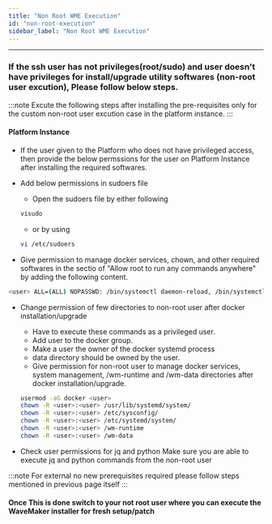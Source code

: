 ```yaml
---
title: "Non Root WME Execution"
id: "non-root-execution"
sidebar_label: "Non Root WME Execution"
---
```

---

### If the ssh user has not privileges(root/sudo) and user doesn't have privileges for install/upgrade utility softwares (non-root user excution), Please follow below steps.

:::note 
Excute the following steps after installing the pre-requisites only for the custom non-root user excution case in the platform instance.
:::

#### Platform Instance

- If the user given to the Platform who does not have privileged access, then provide the below permssions for the user on Platform Instance after installing the required softwares.

- Add below permissions in sudoers file

  - Open the sudoers file by either following
   
  ```bash
  visudo
  ```
  - or by using 

  ```bash
  vi /etc/sudoers
  ```

- Give permission to manage docker services, chown, and other required softwares in the sectio of "Allow root to run any commands anywhere" by adding the following content.

```bash
<user> ALL=(ALL) NOPASSWD: /bin/systemctl daemon-reload, /bin/systemctl restart docker, /bin/systemctl status docker, /bin/systemctl stop docker, /bin/systemctl start docker, /usr/sbin/service docker restart, /usr/sbin/service docker start, /usr/sbin/service docker stop, /usr/sbin/service docker status, /sbin/ip link set docker0 down, /sbin/ip link del dev docker0 type bridge, /usr/bin/chown
```

- Change permission of few directories to non-root user after docker installation/upgrade
  - Have to execute these commands as a privileged user.
  - Add user to the docker group.
  - Make a user the owner of the docker systemd process
  - data directory should be owned by the user.
  - Give permission for non-root user to manage docker services, system management, /wm-runtime and /wm-data directories after docker installation/upgrade.

  ```bash
  usermod -aG docker <user>
  chown -R <user>:<user> /usr/lib/systemd/system/
  chown -R <user>:<user> /etc/sysconfig/
  chown -R <user>:<user> /etc/systemd/system/
  chown -R <user>:<user> /wm-runtime
  chown -R <user>:<user> /wm-data
  ```


- Check user permissions for jq and python
   Make sure you are able to execute jq and python commands from the non-root user

:::note 
For external no new prerequisites required please follow steps mentioned in previous page itself
:::


#### Once This is done switch to your not root user where you can  execute the WaveMaker installer for fresh setup/patch 
